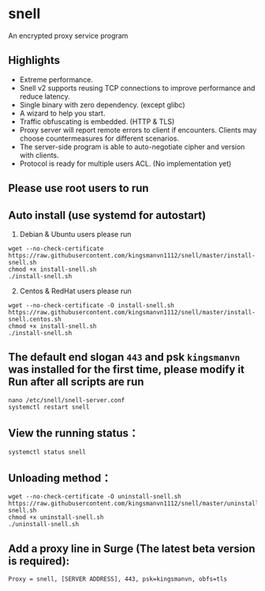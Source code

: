 # snell

An encrypted proxy service program

## Highlights

* Extreme performance.
* Snell v2 supports reusing TCP connections to improve performance and reduce latency.
* Single binary with zero dependency. (except glibc)
* A wizard to help you start.
* Traffic obfuscating is embedded. (HTTP & TLS)
* Proxy server will report remote errors to client if encounters. Clients may choose countermeasures for different scenarios.
* The server-side program is able to auto-negotiate cipher and version with clients.
* Protocol is ready for multiple users ACL. (No implementation yet)

## Please use root users to run

## Auto install (use systemd for autostart)

1. Debian & Ubuntu users please run
```
wget --no-check-certificate https://raw.githubusercontent.com/kingsmanvn1112/snell/master/install-snell.sh
chmod +x install-snell.sh
./install-snell.sh

```

2. Centos & RedHat users please run
```
wget --no-check-certificate -O install-snell.sh https://raw.githubusercontent.com/kingsmanvn1112/snell/master/install-snell.centos.sh
chmod +x install-snell.sh
./install-snell.sh

```

## The default end slogan `443` and psk `kingsmanvn` was installed for the first time, please modify it Run after all scripts are run
```
nano /etc/snell/snell-server.conf
systemctl restart snell

```

## View the running status：
```
systemctl status snell

```

## Unloading method：
```
wget --no-check-certificate -O uninstall-snell.sh https://raw.githubusercontent.com/kingsmanvn1112/snell/master/uninstall-snell.sh
chmod +x uninstall-snell.sh
./uninstall-snell.sh

```

## Add a proxy line in Surge  (The latest beta version is required):
```
Proxy = snell, [SERVER ADDRESS], 443, psk=kingsmanvn, obfs=tls
```
